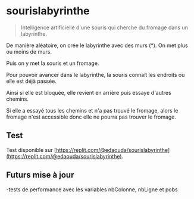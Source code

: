 # sourislabyrinthe
> Intelligence artificielle d'une souris qui cherche du fromage dans un labyrinthe.

De manière aléatoire, on crée le labyrinthe avec des murs (\*). On met plus ou moins de murs.

Puis on y met la souris et un fromage.

Pour pouvoir avancer dans le labyrinthe, la souris connaît les endroits où elle est déjà passée.

Ainsi si elle est bloquée, elle revient en arrière puis essaye d'autres chemins.

Si elle a essayé tous les chemins et n'a pas trouvé le fromage, alors le fromage n'est accessible donc elle ne pourra pas trouver le fromage.

## Test
Test disponible sur [https://replit.com/@edaouda/sourislabyrinthe](https://replit.com/@edaouda/sourislabyrinthe).

## Futurs mise à jour
-tests de performance avec les variables nbColonne, nbLigne et pobs
